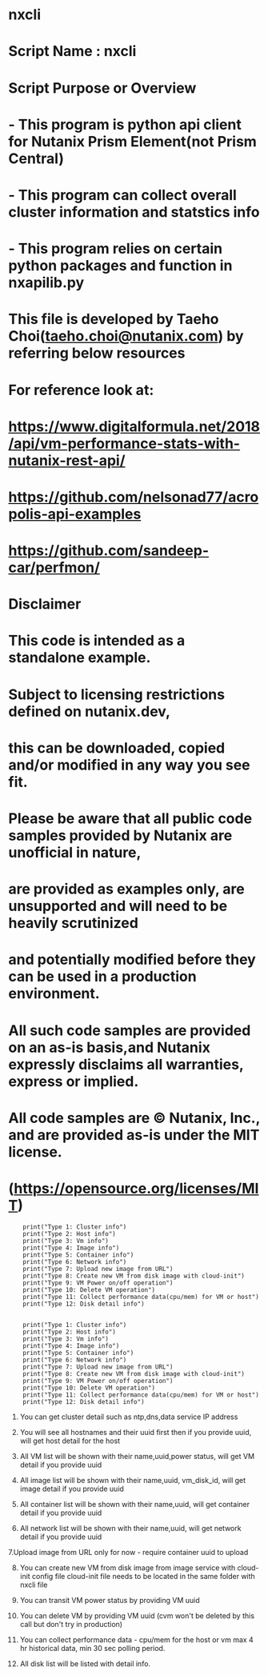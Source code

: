 # nxcli

#  Script Name : nxcli
#  Script Purpose or Overview
#  - This program is python api client for Nutanix Prism Element(not Prism Central)
#  - This program can collect overall cluster information and statstics info
#  - This program relies on certain python packages and function in nxapilib.py
#
#  This file is developed by Taeho Choi(taeho.choi@nutanix.com) by referring below resources
#  For reference look at:
#  https://www.digitalformula.net/2018/api/vm-performance-stats-with-nutanix-rest-api/
#  https://github.com/nelsonad77/acropolis-api-examples
#  https://github.com/sandeep-car/perfmon/
#
#   Disclaimer
#   This code is intended as a standalone example.
#   Subject to licensing restrictions defined on nutanix.dev,
#   this can be downloaded, copied and/or modified in any way you see fit.
#   Please be aware that all public code samples provided by Nutanix are unofficial in nature,
#   are provided as examples only, are unsupported and will need to be heavily scrutinized
#   and potentially modified before they can be used in a production environment.
#   All such code samples are provided on an as-is basis,and Nutanix expressly disclaims all warranties, express or implied.
#   All code samples are © Nutanix, Inc., and are provided as-is under the MIT license.
#   (https://opensource.org/licenses/MIT)


        print("Type 1: Cluster info")
        print("Type 2: Host info")
        print("Type 3: Vm info")
        print("Type 4: Image info")
        print("Type 5: Container info")
        print("Type 6: Network info")
        print("Type 7: Upload new image from URL")
        print("Type 8: Create new VM from disk image with cloud-init")
        print("Type 9: VM Power on/off operation")
        print("Type 10: Delete VM operation")
        print("Type 11: Collect performance data(cpu/mem) for VM or host")
        print("Type 12: Disk detail info")


        print("Type 1: Cluster info")
        print("Type 2: Host info")
        print("Type 3: Vm info")
        print("Type 4: Image info")
        print("Type 5: Container info")
        print("Type 6: Network info")
        print("Type 7: Upload new image from URL")
        print("Type 8: Create new VM from disk image with cloud-init")
        print("Type 9: VM Power on/off operation")
        print("Type 10: Delete VM operation")
        print("Type 11: Collect performance data(cpu/mem) for VM or host")
        print("Type 12: Disk detail info")


1. You can get cluster detail such as ntp,dns,data service IP address

2. You will see all hostnames  and their uuid first then if you provide uuid, will get host detail for the host

3. All VM list will be shown with their name,uuid,power status, will get VM detail if you provide uuid 

4. All image list will be shown with their name,uuid, vm_disk_id, will get image detail if you provide uuid 

5. All container list will be shown with their name,uuid, will get container detail if you provide uuid 

6. All network list will be shown with their name,uuid, will get network detail if you provide uuid 

7.Upload image from URL only for now - require container uuid to upload

8. You can create new VM from disk image from image service with cloud-init config file
   cloud-init file needs to be located in the same folder with nxcli file

9. You can transit VM power status by providing VM uuid

10. You can delete VM by providing VM uuid (cvm won't be deleted by this call but don't try in production)

11. You can collect performance data - cpu/mem for the host or vm max 4 hr historical data, min 30 sec polling period.

12. All disk list will be listed with detail info.

